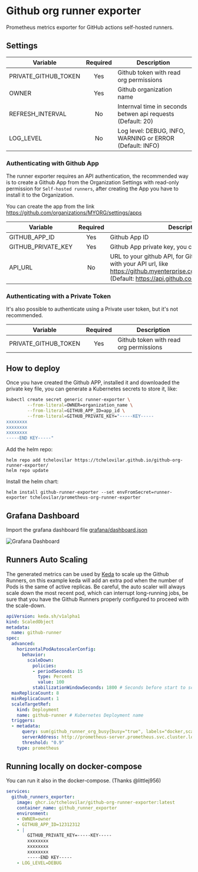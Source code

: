 # Github org runner exporter

Prometheus metrics exporter for GitHub actions self-hosted runners.


## Settings

| Variable             | Required | Description |
|----------------------|:--------:|----------------------------------------|
| PRIVATE_GITHUB_TOKEN | Yes      | Github token with read org permissions
| OWNER                | Yes      | Github organization name
| REFRESH_INTERVAL     | No       | Internval time in seconds betwen api requests (Default: 20)
| LOG_LEVEL            | No       | Log level: DEBUG, INFO, WARNING or ERROR (Default: INFO)


### Authenticating with Github App

The runner exporter requires an API authentication, the recommended way is to create a Github App from the Organization Settings with read-only permission for `Self-hosted runners`, after creating the App you have to install it to the Organization.

You can create the app from the link https://github.com/organizations/MYORG/settings/apps


| Variable             | Required | Description |
|----------------------|:--------:|----------------------------------------|
| GITHUB_APP_ID        | Yes      | Github App ID
| GITHUB_PRIVATE_KEY   | Yes      | Github App private key, you can generate a
| API_URL              | No       | URL to your github API, for Github Enterprise, set it with your API url, like https://github.myenterprise.com/api/v3/orgs/MYORG/  (Default: https://api.github.com)


### Authenticating with a Private Token

It's also possible to authenticate using a Private user token, but it's not recommended.

| Variable             | Required | Description |
|----------------------|:--------:|----------------------------------------|
| PRIVATE_GITHUB_TOKEN | Yes      | Github token with read org permissions


## How to deploy

Once you have created the Github APP, installed it and downloaded the private key file, you can generate a Kubernetes secrets to store it, like:

```bash
kubectl create secret generic runner-exporter \
        --from-literal=OWNER=organization_name \
        --from-literal=GITHUB_APP_ID=app_id \
        --from-literal=GITHUB_PRIVATE_KEY="-----KEY-----
xxxxxxxx
xxxxxxxx
xxxxxxxx
-----END KEY-----"
```

Add the helm repo:

```
helm repo add tchelovilar https://tchelovilar.github.io/github-org-runner-exporter/
helm repo update
```

Install the helm chart:

```
helm install github-runner-exporter --set envFromSecret=runner-exporter tchelovilar/prometheus-org-runner-exporter
```


## Grafana Dashboard

Import the grafana dashboard file [grafana/dashboard.json](./grafana/dashboard.json)

![Grafana Dashboard](grafana/screenshot.png)


## Runners Auto Scaling

The generated metrics can be used by [Keda](https://keda.sh/docs/2.13/concepts/) to scale up the Github Runners, on this example keda will add an extra pod when the number of Pods is the same of active replicas.
Be careful, the auto scaler will always scale down the most recent pod, which can interrupt long-running jobs, be sure that you have the Github Runners properly configured to proceed with the scale-down.

```yaml
apiVersion: keda.sh/v1alpha1
kind: ScaledObject
metadata:
  name: github-runner
spec:
  advanced:
    horizontalPodAutoscalerConfig:
      behavior:
        scaleDown:
          policies:
          - periodSeconds: 15
            type: Percent
            value: 100
          stabilizationWindowSeconds: 1800 # Seconds before start to scale down
  maxReplicaCount: 8
  minReplicaCount: 1
  scaleTargetRef:
    kind: Deployment
    name: github-runner # Kubernetes Deployment name
  triggers:
  - metadata:
      query: sum(github_runner_org_busy{busy="true", labels="docker,scale"})
      serverAddress: http://prometheus-server.prometheus.svc.cluster.local:9090  # Prometheus server address
      threshold: "0.9"
    type: prometheus
```


## Running locally on docker-compose

You can run it also in the docker-compose. (Thanks @littlej956)

```yaml
services:
  github_runners_exporter:
    image: ghcr.io/tchelovilar/github-org-runner-exporter:latest
    container_name: github_runner_exporter
    environment:
    - OWNER=owner
    - GITHUB_APP_ID=12312312
    - |
        GITHUB_PRIVATE_KEY=-----KEY-----
        xxxxxxxx
        xxxxxxxx
        xxxxxxxx
        -----END KEY-----
    - LOG_LEVEL=DEBUG
```
